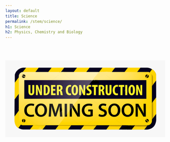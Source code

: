 ```yaml
---
layout: default
title: Science
permalink: /stem/science/
h1: Science
h2: Physics, Chemistry and Biology
---
```


<img class="center" src="/images/ComingSoon.png" style="width:600px; padding-top:50px;">
